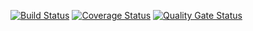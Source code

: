 [![Build Status](https://github.com/deadman23ru/gtest-master)](https://travis-ci.org/deadman23ru/gtest)
[![Coverage Status](https://coveralls.io/repos/deadman23ru/gtest-master/badge.svg?branch=main)](https://coveralls.io/github/deadman23ru/gtest-master?branch=main)
[![Quality Gate Status](https://sonarcloud.io/api/project_badges/measure?project=deadman23ru_gtest-master&metric=alert_status)](https://sonarcloud.io/dashboard?id=deadman23ru_gtest-master)
